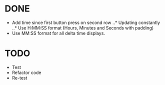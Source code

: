 # DONE

* Add time since first button press on second row
..* Updating constantly
..* Use H:MM:SS format (Hours, Minutes and Seconds with padding)
* Use MM:SS format for all delta time displays.

# TODO

* Test
* Refactor code
* Re-test
